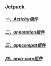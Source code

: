 ### Jetpack

##### [一、Acticity组件](Acticity组件.md)

##### [二、annotation组件](annotation组件.md)

##### [三、appcompat组件](appcompat组件.md)

##### [四、arch-core组件](arch-core组件.md)

